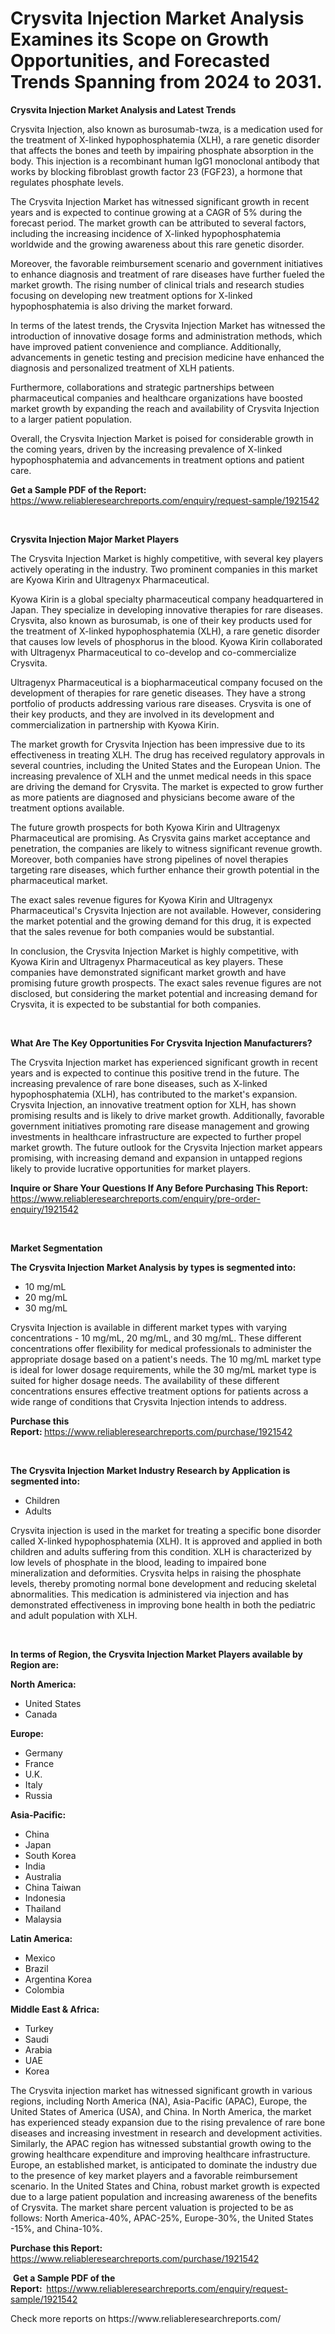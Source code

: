 <p><h1>Crysvita Injection Market Analysis Examines its Scope on Growth Opportunities, and Forecasted Trends Spanning from 2024 to 2031.</h1></p><p><strong>Crysvita Injection Market Analysis and Latest Trends</strong></p>
<p><p>Crysvita Injection, also known as burosumab-twza, is a medication used for the treatment of X-linked hypophosphatemia (XLH), a rare genetic disorder that affects the bones and teeth by impairing phosphate absorption in the body. This injection is a recombinant human IgG1 monoclonal antibody that works by blocking fibroblast growth factor 23 (FGF23), a hormone that regulates phosphate levels.</p><p>The Crysvita Injection Market has witnessed significant growth in recent years and is expected to continue growing at a CAGR of 5% during the forecast period. The market growth can be attributed to several factors, including the increasing incidence of X-linked hypophosphatemia worldwide and the growing awareness about this rare genetic disorder.</p><p>Moreover, the favorable reimbursement scenario and government initiatives to enhance diagnosis and treatment of rare diseases have further fueled the market growth. The rising number of clinical trials and research studies focusing on developing new treatment options for X-linked hypophosphatemia is also driving the market forward.</p><p>In terms of the latest trends, the Crysvita Injection Market has witnessed the introduction of innovative dosage forms and administration methods, which have improved patient convenience and compliance. Additionally, advancements in genetic testing and precision medicine have enhanced the diagnosis and personalized treatment of XLH patients.</p><p>Furthermore, collaborations and strategic partnerships between pharmaceutical companies and healthcare organizations have boosted market growth by expanding the reach and availability of Crysvita Injection to a larger patient population.</p><p>Overall, the Crysvita Injection Market is poised for considerable growth in the coming years, driven by the increasing prevalence of X-linked hypophosphatemia and advancements in treatment options and patient care.</p></p>
<p><strong>Get a Sample PDF of the Report:&nbsp;</strong> <a href="https://www.reliableresearchreports.com/enquiry/request-sample/1921542">https://www.reliableresearchreports.com/enquiry/request-sample/1921542</a></p>
<p>&nbsp;</p>
<p><strong>Crysvita Injection Major Market Players</strong></p>
<p><p>The Crysvita Injection Market is highly competitive, with several key players actively operating in the industry. Two prominent companies in this market are Kyowa Kirin and Ultragenyx Pharmaceutical.</p><p>Kyowa Kirin is a global specialty pharmaceutical company headquartered in Japan. They specialize in developing innovative therapies for rare diseases. Crysvita, also known as burosumab, is one of their key products used for the treatment of X-linked hypophosphatemia (XLH), a rare genetic disorder that causes low levels of phosphorus in the blood. Kyowa Kirin collaborated with Ultragenyx Pharmaceutical to co-develop and co-commercialize Crysvita.</p><p>Ultragenyx Pharmaceutical is a biopharmaceutical company focused on the development of therapies for rare genetic diseases. They have a strong portfolio of products addressing various rare diseases. Crysvita is one of their key products, and they are involved in its development and commercialization in partnership with Kyowa Kirin.</p><p>The market growth for Crysvita Injection has been impressive due to its effectiveness in treating XLH. The drug has received regulatory approvals in several countries, including the United States and the European Union. The increasing prevalence of XLH and the unmet medical needs in this space are driving the demand for Crysvita. The market is expected to grow further as more patients are diagnosed and physicians become aware of the treatment options available.</p><p>The future growth prospects for both Kyowa Kirin and Ultragenyx Pharmaceutical are promising. As Crysvita gains market acceptance and penetration, the companies are likely to witness significant revenue growth. Moreover, both companies have strong pipelines of novel therapies targeting rare diseases, which further enhance their growth potential in the pharmaceutical market.</p><p>The exact sales revenue figures for Kyowa Kirin and Ultragenyx Pharmaceutical's Crysvita Injection are not available. However, considering the market potential and the growing demand for this drug, it is expected that the sales revenue for both companies would be substantial.</p><p>In conclusion, the Crysvita Injection Market is highly competitive, with Kyowa Kirin and Ultragenyx Pharmaceutical as key players. These companies have demonstrated significant market growth and have promising future growth prospects. The exact sales revenue figures are not disclosed, but considering the market potential and increasing demand for Crysvita, it is expected to be substantial for both companies.</p></p>
<p>&nbsp;</p>
<p><strong>What Are The Key Opportunities For Crysvita Injection Manufacturers?</strong></p>
<p><p>The Crysvita Injection market has experienced significant growth in recent years and is expected to continue this positive trend in the future. The increasing prevalence of rare bone diseases, such as X-linked hypophosphatemia (XLH), has contributed to the market's expansion. Crysvita Injection, an innovative treatment option for XLH, has shown promising results and is likely to drive market growth. Additionally, favorable government initiatives promoting rare disease management and growing investments in healthcare infrastructure are expected to further propel market growth. The future outlook for the Crysvita Injection market appears promising, with increasing demand and expansion in untapped regions likely to provide lucrative opportunities for market players.</p></p>
<p><strong>Inquire or Share Your Questions If Any Before Purchasing This Report:</strong> <a href="https://www.reliableresearchreports.com/enquiry/pre-order-enquiry/1921542">https://www.reliableresearchreports.com/enquiry/pre-order-enquiry/1921542</a></p>
<p>&nbsp;</p>
<p><strong>Market Segmentation</strong></p>
<p><strong>The Crysvita Injection Market Analysis by types is segmented into:</strong></p>
<p><ul><li>10 mg/mL</li><li>20 mg/mL</li><li>30 mg/mL</li></ul></p>
<p><p>Crysvita Injection is available in different market types with varying concentrations - 10 mg/mL, 20 mg/mL, and 30 mg/mL. These different concentrations offer flexibility for medical professionals to administer the appropriate dosage based on a patient's needs. The 10 mg/mL market type is ideal for lower dosage requirements, while the 30 mg/mL market type is suited for higher dosage needs. The availability of these different concentrations ensures effective treatment options for patients across a wide range of conditions that Crysvita Injection intends to address.</p></p>
<p><strong>Purchase this Report:&nbsp;</strong><a href="https://www.reliableresearchreports.com/purchase/1921542">https://www.reliableresearchreports.com/purchase/1921542</a></p>
<p>&nbsp;</p>
<p><strong>The Crysvita Injection Market Industry Research by Application is segmented into:</strong></p>
<p><ul><li>Children</li><li>Adults</li></ul></p>
<p><p>Crysvita injection is used in the market for treating a specific bone disorder called X-linked hypophosphatemia (XLH). It is approved and applied in both children and adults suffering from this condition. XLH is characterized by low levels of phosphate in the blood, leading to impaired bone mineralization and deformities. Crysvita helps in raising the phosphate levels, thereby promoting normal bone development and reducing skeletal abnormalities. This medication is administered via injection and has demonstrated effectiveness in improving bone health in both the pediatric and adult population with XLH.</p></p>
<p>&nbsp;</p>
<p><strong>In terms of Region, the Crysvita Injection Market Players available by Region are:</strong></p>
<p>
    <p> <strong> North America: </strong>
        <ul>
            <li>United States</li>
            <li>Canada</li>
        </ul>
        </p> 
    <p> <strong> Europe: </strong>
        <ul>
            <li>Germany</li>
            <li>France</li>
            <li>U.K.</li>
            <li>Italy</li>
            <li>Russia</li>
        </ul>
        </p> 
    <p> <strong> Asia-Pacific: </strong>
        <ul>
            <li>China</li>
            <li>Japan</li>
            <li>South Korea</li>
            <li>India</li>
            <li>Australia</li>
            <li>China Taiwan</li>
            <li>Indonesia</li>
            <li>Thailand</li>
            <li>Malaysia</li>
        </ul>
        </p> 
    <p> <strong> Latin America: </strong>
        <ul>
            <li>Mexico</li>
            <li>Brazil</li>
            <li>Argentina Korea</li>
            <li>Colombia</li>
        </ul>
        </p> 
    <p> <strong> Middle East & Africa: </strong>
        <ul>
            <li>Turkey</li>
            <li>Saudi</li>
            <li>Arabia</li>
            <li>UAE</li>
            <li>Korea</li>
        </ul>
    </p>
    </p>
<p><p>The Crysvita injection market has witnessed significant growth in various regions, including North America (NA), Asia-Pacific (APAC), Europe, the United States of America (USA), and China. In North America, the market has experienced steady expansion due to the rising prevalence of rare bone diseases and increasing investment in research and development activities. Similarly, the APAC region has witnessed substantial growth owing to the growing healthcare expenditure and improving healthcare infrastructure. Europe, an established market, is anticipated to dominate the industry due to the presence of key market players and a favorable reimbursement scenario. In the United States and China, robust market growth is expected due to a large patient population and increasing awareness of the benefits of Crysvita. The market share percent valuation is projected to be as follows: North America-40%, APAC-25%, Europe-30%, the United States -15%, and China-10%.</p></p>
<p><strong>Purchase this Report: </strong><a href="https://www.reliableresearchreports.com/purchase/1921542">https://www.reliableresearchreports.com/purchase/1921542</a></p>
<p>&nbsp;<strong>Get a Sample PDF of the Report:&nbsp;&nbsp;</strong><a href="https://www.reliableresearchreports.com/enquiry/request-sample/1921542">https://www.reliableresearchreports.com/enquiry/request-sample/1921542</a></p>
<p><strong></strong></p>
<p>Check more reports on https://www.reliableresearchreports.com/</p>